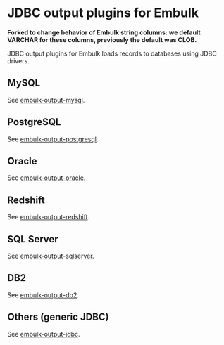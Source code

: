 # JDBC output plugins for Embulk

**Forked to change behavior of Embulk string columns: we default VARCHAR for these columns, previously the default was CLOB.**

JDBC output plugins for Embulk loads records to databases using JDBC drivers.

## MySQL

See [embulk-output-mysql](embulk-output-mysql/).

## PostgreSQL

See [embulk-output-postgresql](embulk-output-postgresql/).

## Oracle

See [embulk-output-oracle](embulk-output-oracle/).

## Redshift

See [embulk-output-redshift](embulk-output-redshift/).

## SQL Server

See [embulk-output-sqlserver](embulk-output-sqlserver/).

## DB2

See [embulk-output-db2](embulk-output-db2/).

## Others (generic JDBC)

See [embulk-output-jdbc](embulk-output-jdbc/).

